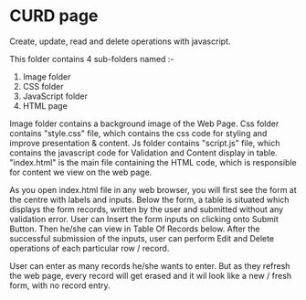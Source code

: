 # CURD page
 Create, update, read and delete operations with javascript.

This folder contains 4 sub-folders named :-
1. Image folder
2. CSS folder
3. JavaScript folder
4. HTML page


Image folder contains a background image of the Web Page.
Css folder contains "style.css" file, which contains the css code for styling and improve presentation & content.
Js folder contains "script.js" file, which contains the javascript code for Validation and Content display in table.
"index.html" is the main file containing the HTML code, which is responsible for content we view on the web page.

As you open index.html file in any web browser, you will first see the form at the centre with labels and inputs. Below the form, a table is situated which displays the form records, written by the user and submitted without any validation error.
User can Insert the form inputs on clicking onto Submit Button. Then he/she can view in Table Of Records below.
After the successful submission of the inputs, user can perform Edit and Delete operations of each particular row / record.

User can enter as many records he/she wants to enter. But as they refresh the web page, every record will get erased and it wil look like a new / fresh form, with no record entry.
